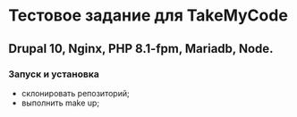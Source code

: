 # Тестовое задание для TakeMyCode
## Drupal 10, Nginx, PHP 8.1-fpm, Mariadb, Node.

### Запуск и установка
- склонировать репозиторий;
- выполнить make up;
